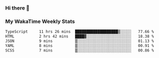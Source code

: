 ### Hi there 👋

<!--
**royschrauwen/royschrauwen** is a ✨ _special_ ✨ repository because its `README.md` (this file) appears on your GitHub profile.

Here are some ideas to get you started:

- 🔭 I’m currently working on ...
- 🌱 I’m currently learning ...
- 👯 I’m looking to collaborate on ...
- 🤔 I’m looking for help with ...
- 💬 Ask me about ...
- 📫 How to reach me: ...
- 😄 Pronouns: ...
- ⚡ Fun fact: ...
-->


### My WakaTime Weekly Stats
<!--START_SECTION:waka-->

```txt
TypeScript     11 hrs 26 mins  ███████████████████▒░░░░░   77.66 %
HTML           2 hrs 42 mins   ████▓░░░░░░░░░░░░░░░░░░░░   18.38 %
JSON           9 mins          ▒░░░░░░░░░░░░░░░░░░░░░░░░   01.13 %
YAML           8 mins          ▒░░░░░░░░░░░░░░░░░░░░░░░░   00.91 %
SCSS           7 mins          ▒░░░░░░░░░░░░░░░░░░░░░░░░   00.86 %
```

<!--END_SECTION:waka-->
